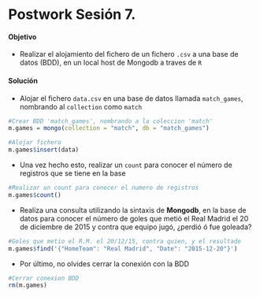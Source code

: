# Postwork Sesión 7.

#### Objetivo 

- Realizar el alojamiento del fichero de un fichero `.csv` a una base de datos (BDD), en un local host de Mongodb a traves de `R`

#### Solución

- Alojar el fichero  `data.csv` en una base de datos llamada `match_games`, nombrando al `collection` como `match`
```R
#Crear BDD 'match_games', nombrando a la coleccion 'match'
m.games = mongo(collection = "match", db = "match_games")

#Alojar fichero
m.games$insert(data)
```

- Una vez hecho esto, realizar un `count` para conocer el número de registros que se tiene en la base
```R
#Realizar un count para conocer el numero de registros
m.games$count()
```

- Realiza una consulta utilizando la sintaxis de **Mongodb**, en la base de datos para conocer el número de goles que metió el Real Madrid el 20 de diciembre de 2015 y contra que equipo jugó, ¿perdió ó fue goleada?
```R
#Goles que metio el R.M. el 20/12/15, contra quien, y el resultado
m.games$find('{"HomeTeam": "Real Madrid", "Date": "2015-12-20"}')
```

- Por último, no olvides cerrar la conexión con la BDD
```R
#Cerrar conexion BDD
rm(m.games)
```
